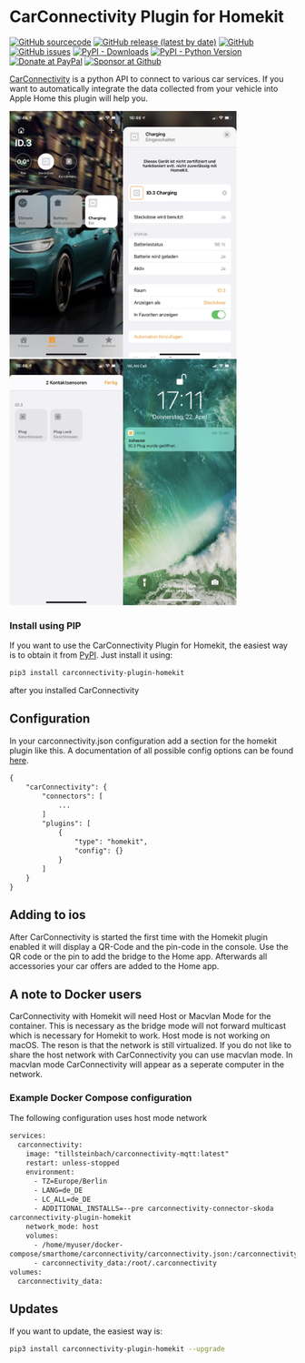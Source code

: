 

# CarConnectivity Plugin for Homekit
[![GitHub sourcecode](https://img.shields.io/badge/Source-GitHub-green)](https://github.com/tillsteinbach/CarConnectivity-plugin-homekit/)
[![GitHub release (latest by date)](https://img.shields.io/github/v/release/tillsteinbach/CarConnectivity-plugin-homekit)](https://github.com/tillsteinbach/CarConnectivity-plugin-homekit/releases/latest)
[![GitHub](https://img.shields.io/github/license/tillsteinbach/CarConnectivity-plugin-homekit)](https://github.com/tillsteinbach/CarConnectivity-plugin-homekit/blob/master/LICENSE)
[![GitHub issues](https://img.shields.io/github/issues/tillsteinbach/CarConnectivity-plugin-homekit)](https://github.com/tillsteinbach/CarConnectivity-plugin-homekit/issues)
[![PyPI - Downloads](https://img.shields.io/pypi/dm/carconnectivity-plugin-homekit?label=PyPI%20Downloads)](https://pypi.org/project/carconnectivity-plugin-homekit/)
[![PyPI - Python Version](https://img.shields.io/pypi/pyversions/carconnectivity-plugin-homekit)](https://pypi.org/project/carconnectivity-plugin-homekit/)
[![Donate at PayPal](https://img.shields.io/badge/Donate-PayPal-2997d8)](https://www.paypal.com/donate?hosted_button_id=2BVFF5GJ9SXAJ)
[![Sponsor at Github](https://img.shields.io/badge/Sponsor-GitHub-28a745)](https://github.com/sponsors/tillsteinbach)

[CarConnectivity](https://github.com/tillsteinbach/CarConnectivity) is a python API to connect to various car services. If you want to automatically integrate the data collected from your vehicle into Apple Home this plugin will help you.

<img src="https://raw.githubusercontent.com/tillsteinbach/CarConnectivity-plugin-homekit/main/screenshots/homekit.jpg" width="200"><img src="https://raw.githubusercontent.com/tillsteinbach/CarConnectivity-plugin-homekit/main/screenshots/homekit2.jpg" width="200"><img src="https://raw.githubusercontent.com/tillsteinbach/CarConnectivity-plugin-homekit/main/screenshots/homekit3.jpg" width="200"><img src="https://raw.githubusercontent.com/tillsteinbach/CarConnectivity-plugin-homekit/main/screenshots/homekit4.jpg" width="200">

### Install using PIP
If you want to use the CarConnectivity Plugin for Homekit, the easiest way is to obtain it from [PyPI](https://pypi.org/project/carconnectivity-plugin-homekit/). Just install it using:
```bash
pip3 install carconnectivity-plugin-homekit
```
after you installed CarConnectivity

## Configuration
In your carconnectivity.json configuration add a section for the homekit plugin like this. A documentation of all possible config options can be found [here](https://github.com/tillsteinbach/CarConnectivity-plugin-homekit/tree/main/doc/Config.md).
```
{
    "carConnectivity": {
        "connectors": [
            ...
        ]
        "plugins": [
            {
                "type": "homekit",
                "config": {}
            }
        ]
    }
}
```

## Adding to ios
After CarConnectivity is started the first time with the Homekit plugin enabled it will display a QR-Code and the pin-code in the console. Use the QR code or the pin to add the bridge to the Home app. Afterwards all accessories your car offers are added to the Home app.

## A note to Docker users
CarConnectivity with Homekit will need Host or Macvlan Mode for the container. This is necessary as the bridge mode will not forward multicast which is necessary for Homekit to work. Host mode is not working on macOS. The reson is that the network is still virtualized.
If you do not like to share the host network with CarConnectivity you can use macvlan mode. In macvlan mode CarConnectivity will appear as a seperate computer in the network.

### Example Docker Compose configuration
The following configuration uses host mode network
```
services:
  carconnectivity:
    image: "tillsteinbach/carconnectivity-mqtt:latest"
    restart: unless-stopped
    environment:
      - TZ=Europe/Berlin
      - LANG=de_DE
      - LC_ALL=de_DE
      - ADDITIONAL_INSTALLS=--pre carconnectivity-connector-skoda carconnectivity-plugin-homekit
    network_mode: host
    volumes:
      - /home/myuser/docker-compose/smarthome/carconnectivity/carconnectivity.json:/carconnectivity.json
      - carconnectivity_data:/root/.carconnectivity
volumes:
  carconnectivity_data:
```
## Updates
If you want to update, the easiest way is:
```bash
pip3 install carconnectivity-plugin-homekit --upgrade
```
